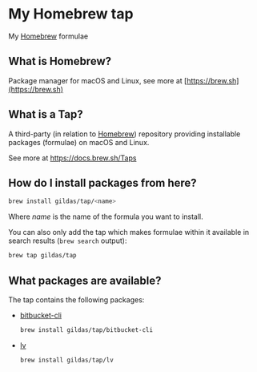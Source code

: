 # My Homebrew tap

My [Homebrew](https://brew.sh) formulae

## What is Homebrew?

Package manager for macOS and Linux, see more at [https://brew.sh](https://brew.sh)

## What is a Tap?

A third-party (in relation to [Homebrew](https://brew.sh)) repository providing installable
packages (formulae) on macOS and Linux.

See more at https://docs.brew.sh/Taps

## How do I install packages from here?

```sh
brew install gildas/tap/<name>
```

Where *name* is the name of the formula you want to install.

You can also only add the tap which makes formulae within it
available in search results (`brew search` output):

```sh
brew tap gildas/tap
```

## What packages are available?

The tap contains the following packages:

- [bitbucket-cli](Formula/bitbucket-cli.rb)
  ```sh
  brew install gildas/tap/bitbucket-cli
  ```
- [lv](Formula/lv.rb)
  ```sh
  brew install gildas/tap/lv
  ```
